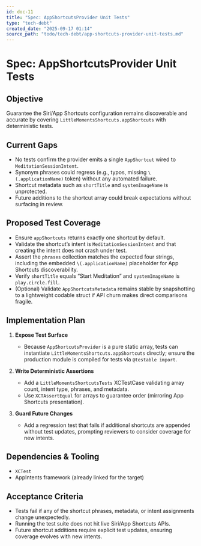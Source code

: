 ```yaml
---
id: doc-11
title: "Spec: AppShortcutsProvider Unit Tests"
type: "tech-debt"
created_date: "2025-09-17 01:14"
source_path: "todo/tech-debt/app-shortcuts-provider-unit-tests.md"
---
```

# Spec: AppShortcutsProvider Unit Tests

## Objective
Guarantee the Siri/App Shortcuts configuration remains discoverable and accurate by covering `LittleMomentsShortcuts.appShortcuts` with deterministic tests.

## Current Gaps
- No tests confirm the provider emits a single `AppShortcut` wired to `MeditationSessionIntent`.
- Synonym phrases could regress (e.g., typos, missing `\(.applicationName)` token) without any automated failure.
- Shortcut metadata such as `shortTitle` and `systemImageName` is unprotected.
- Future additions to the shortcut array could break expectations without surfacing in review.

## Proposed Test Coverage
- Ensure `appShortcuts` returns exactly one shortcut by default.
- Validate the shortcut’s intent is `MeditationSessionIntent` and that creating the intent does not crash under test.
- Assert the `phrases` collection matches the expected four strings, including the embedded `\(.applicationName)` placeholder for App Shortcuts discoverability.
- Verify `shortTitle` equals “Start Meditation” and `systemImageName` is `play.circle.fill`.
- (Optional) Validate `AppShortcutsMetadata` remains stable by snapshotting to a lightweight codable struct if API churn makes direct comparisons fragile.

## Implementation Plan
1. **Expose Test Surface**
   - Because `AppShortcutsProvider` is a pure static array, tests can instantiate `LittleMomentsShortcuts.appShortcuts` directly; ensure the production module is compiled for tests via `@testable import`.

2. **Write Deterministic Assertions**
   - Add a `LittleMomentsShortcutsTests` XCTestCase validating array count, intent type, phrases, and metadata.
   - Use `XCTAssertEqual` for arrays to guarantee order (mirroring App Shortcuts presentation).

3. **Guard Future Changes**
   - Add a regression test that fails if additional shortcuts are appended without test updates, prompting reviewers to consider coverage for new intents.

## Dependencies & Tooling
- `XCTest`
- AppIntents framework (already linked for the target)

## Acceptance Criteria
- Tests fail if any of the shortcut phrases, metadata, or intent assignments change unexpectedly.
- Running the test suite does not hit live Siri/App Shortcuts APIs.
- Future shortcut additions require explicit test updates, ensuring coverage evolves with new intents.
